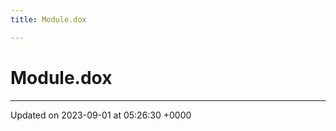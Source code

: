 ```yaml
---
title: Module.dox

---
```


# Module.dox








-------------------------------

Updated on 2023-09-01 at 05:26:30 +0000
